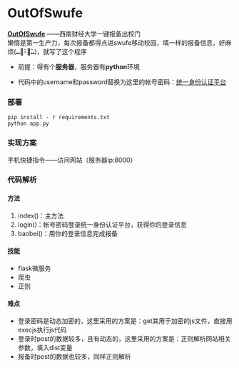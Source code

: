 # OutOfSwufe

**[OutOfSwufe](https://github.com/JinHanLei/OutOfSwufe)** ——西南财经大学一键报备出校门<br>
懒惰是第一生产力，每次报备都得点进swufe移动校园，填一样的报备信息，好麻烦(⑉･̆-･̆⑉)，就写了这个程序

- 前提：得有个**服务器**，服务器有**python**环境

- 代码中的username和password替换为这里的帐号密码：[统一身份认证平台](https://authserver.swufe.edu.cn/authserver)

### 部署

```shell
pip install - r requirements.txt
python app.py
```

### 实现方案

手机快捷指令——访问网站（服务器ip:8000）

### 代码解析

#### 方法

1. index()：主方法
2. login()：帐号密码登录统一身份认证平台，获得你的登录信息
3. baobei()：用你的登录信息完成报备

#### 技能

- flask微服务
- 爬虫
- 正则

#### 难点

- 登录密码是动态加密的，这里采用的方案是：get其用于加密的js文件，直接用execjs执行js代码
- 登录时post的数据较多，且有动态的，这里采用的方案是：正则解析网站相关参数，填入dist变量
- 报备时post的数据也较多，同样正则解析
